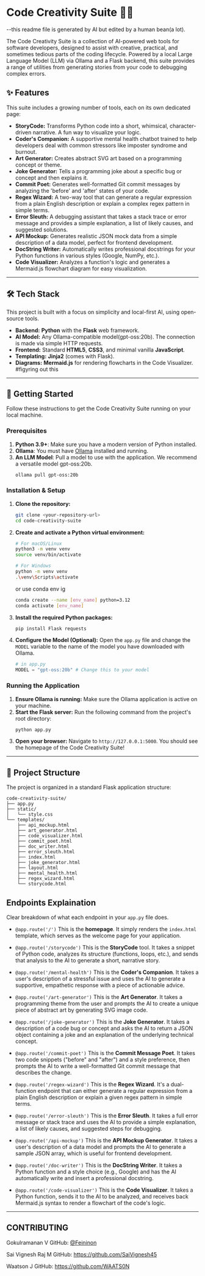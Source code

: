 # Code Creativity Suite 🎨✨

--this readme file is generated by AI but edited by a human bean(a lot).

The Code Creativity Suite is a collection of AI-powered web tools for software developers, designed to assist with creative, practical, and sometimes tedious parts of the coding lifecycle. Powered by a local Large Language Model (LLM) via Ollama and a Flask backend, this suite provides a range of utilities from generating stories from your code to debugging complex errors.

## ✨ Features

This suite includes a growing number of tools, each on its own dedicated page:

  * **StoryCode:** Transforms Python code into a short, whimsical, character-driven narrative. A fun way to visualize your logic.
  * **Coder's Companion:** A supportive mental health chatbot trained to help developers deal with common stressors like imposter syndrome and burnout.
  * **Art Generator:** Creates abstract SVG art based on a programming concept or theme.
  * **Joke Generator:** Tells a programming joke about a specific bug or concept and then explains it.
  * **Commit Poet:** Generates well-formatted Git commit messages by analyzing the 'before' and 'after' states of your code.
  * **Regex Wizard:** A two-way tool that can generate a regular expression from a plain English description or explain a complex regex pattern in simple terms.
  * **Error Sleuth:** A debugging assistant that takes a stack trace or error message and provides a simple explanation, a list of likely causes, and suggested solutions.
  * **API Mockup:** Generates realistic JSON mock data from a simple description of a data model, perfect for frontend development.
  * **DocString Writer:** Automatically writes professional docstrings for your Python functions in various styles (Google, NumPy, etc.).
  * **Code Visualizer:** Analyzes a function's logic and generates a Mermaid.js flowchart diagram for easy visualization.

-----

## 🛠️ Tech Stack

This project is built with a focus on simplicity and local-first AI, using open-source tools.

  * **Backend:** **Python** with the **Flask** web framework.
  * **AI Model:** Any Ollama-compatible model(gpt-oss:20b). The connection is made via simple HTTP requests.
  * **Frontend:** Standard **HTML5**, **CSS3**, and minimal vanilla **JavaScript**.
  * **Templating:** **Jinja2** (comes with Flask).
  * **Diagrams:** **Mermaid.js** for rendering flowcharts in the Code Visualizer. #figyring out this

-----

## 🚀 Getting Started

Follow these instructions to get the Code Creativity Suite running on your local machine.

### Prerequisites

1.  **Python 3.9+**: Make sure you have a modern version of Python installed.
2.  **Ollama**: You must have [Ollama](https://ollama.com/) installed and running.
3.  **An LLM Model**: Pull a model to use with the application. We recommend a versatile model gpt-oss:20b.
    ```bash
    ollama pull gpt-oss:20b
    ```

### Installation & Setup

1.  **Clone the repository:**

    ```bash
    git clone <your-repository-url>
    cd code-creativity-suite
    ```

2.  **Create and activate a Python virtual environment:**

    ```bash
    # For macOS/Linux
    python3 -m venv venv
    source venv/bin/activate

    # For Windows
    python -m venv venv
    .\venv\Scripts\activate
    ```
    or use conda env ig
    
    ```bash
    conda create --name [env_name] python=3.12
    conda activate [env_name]
    ```

4.  **Install the required Python packages:**

    ```bash
    pip install Flask requests
    ```

5.  **Configure the Model (Optional):**
    Open the `app.py` file and change the `MODEL` variable to the name of the model you have downloaded with Ollama.

    ```python
    # in app.py
    MODEL = "gpt-oss:20b" # Change this to your model
    ```

### Running the Application

1.  **Ensure Ollama is running:** Make sure the Ollama application is active on your machine.
2.  **Start the Flask server:** Run the following command from the project's root directory:
    ```bash
    python app.py
    ```
3.  **Open your browser:** Navigate to `http://127.0.0.1:5000`. You should see the homepage of the Code Creativity Suite\!

-----

## 📂 Project Structure

The project is organized in a standard Flask application structure:

```
code-creativity-suite/
├── app.py
├── static/
│   └── style.css
└── templates/
    ├── api_mockup.html
    ├── art_generator.html
    ├── code_visualizer.html
    ├── commit_poet.html
    ├── doc_writer.html
    ├── error_sleuth.html
    ├── index.html
    ├── joke_generator.html
    ├── layout.html
    ├── mental_health.html
    ├── regex_wizard.html
    └── storycode.html
```

## Endpoints Explaination

Clear breakdown of what each endpoint in your `app.py` file does.

* `@app.route('/')`
    This is the **homepage**. It simply renders the `index.html` template, which serves as the welcome page for your application.

* `@app.route('/storycode')`
    This is the **StoryCode** tool. It takes a snippet of Python code, analyzes its structure (functions, loops, etc.), and sends that analysis to the AI to generate a short, narrative story.

* `@app.route('/mental-health')`
    This is the **Coder's Companion**. It takes a user's description of a stressful issue and uses the AI to generate a supportive, empathetic response with a piece of actionable advice.

* `@app.route('/art-generator')`
    This is the **Art Generator**. It takes a programming theme from the user and prompts the AI to create a unique piece of abstract art by generating SVG image code.

* `@app.route('/joke-generator')`
    This is the **Joke Generator**. It takes a description of a code bug or concept and asks the AI to return a JSON object containing a joke and an explanation of the underlying technical concept.

* `@app.route('/commit-poet')`
    This is the **Commit Message Poet**. It takes two code snippets ("before" and "after") and a style preference, then prompts the AI to write a well-formatted Git commit message that describes the change.

* `@app.route('/regex-wizard')`
    This is the **Regex Wizard**. It's a dual-function endpoint that can either generate a regular expression from a plain English description or explain a given regex pattern in simple terms.

* `@app.route('/error-sleuth')`
    This is the **Error Sleuth**. It takes a full error message or stack trace and uses the AI to provide a simple explanation, a list of likely causes, and suggested steps for debugging.

* `@app.route('/api-mockup')`
    This is the **API Mockup Generator**. It takes a user's description of a data model and prompts the AI to generate a sample JSON array, which is useful for frontend development.

* `@app.route('/doc-writer')`
    This is the **DocString Writer**. It takes a Python function and a style choice (e.g., Google) and has the AI automatically write and insert a professional docstring.

* `@app.route('/code-visualizer')`
    This is the **Code Visualizer**. It takes a Python function, sends it to the AI to be analyzed, and receives back Mermaid.js syntax to render a flowchart of the code's logic.

-----

## CONTRIBUTING

Gokulramanan V
GitHub: [ @Feininon](https://github.com/Feininon)

Sai Vignesh Raj M
GitHub: https://github.com/SaiVignesh45

Waatson J
GitHub: https://github.com/WAATS0N 
